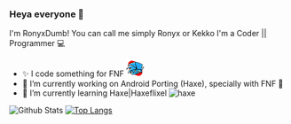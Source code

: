 ### Heya everyone 👋 
I'm RonyxDumb! You can call me simply Ronyx or Kekko
I'm a Coder || Programmer 💻

- ✨️ I code something for FNF ![Img-FNF-Icon](img/icon32.png)
- 🔭 I’m currently working on Android Porting (Haxe), specially with FNF 📱
- 🌱 I’m currently learning Haxe|Haxeflixel 
![haxe](img/haxeflixel.svg)

![Github Stats](https://github-readme-stats.vercel.app/api?username=RonyxDumb&theme=radical)
[![Top Langs](https://github-readme-stats.vercel.app/api/top-langs/?username=RonyxDumb&layout=compact)](https://github.com/anuraghazra/github-readme-stats)

